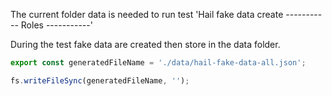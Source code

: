 
The current folder data is needed to run test 'Hail fake data create ----------- Roles -----------'

During the test fake data are created then store in the data folder.

```ts
export const generatedFileName = './data/hail-fake-data-all.json';

fs.writeFileSync(generatedFileName, '');
```